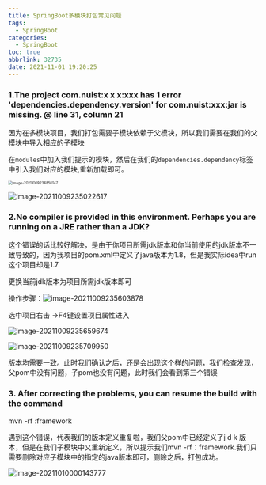 ```yaml
---
title: SpringBoot多模块打包常见问题
tags:
  - SpringBoot
categories:
  - SpringBoot
toc: true
abbrlink: 32735
date: 2021-11-01 19:20:25
---
```




### 1.The project com.nuist:x x x:xxx has 1 error  'dependencies.dependency.version' for com.nuist:xxx:jar is missing. @ line 31, column 21

因为在多模块项目，我们打包需要子模块依赖于父模块，所以我们需要在我们的父模块中导入相应的子模块

<!--more-->

在`modules`中加入我们提示的模块，然后在我们的`dependencies.dependency`标签中引入我们对应的模块,重新加载即可。

<img src="https://tva1.sinaimg.cn/large/008i3skNgy1gv9hw0he47j60lo03gjrk02.jpg" alt="image-20211009234850147" style="zoom:50%;" />

![image-20211009235022617](https://tva1.sinaimg.cn/large/008i3skNgy1gv9hw4n105j60wk08gjsd02.jpg)





### 2.No compiler is provided in this environment. Perhaps you are running on a JRE rather than a JDK?

这个错误的话比较好解决，是由于你项目所需jdk版本和你当前使用的jdk版本不一致导致的，因为我项目的pom.xml中定义了java版本为1.8，但是我实际idea中run这个项目却是1.7

更换当前jdk版本为项目所需jdk版本即可

操作步骤：![image-20211009235603878](https://tva1.sinaimg.cn/large/008i3skNgy1gv9i0ffbjlj61j00tktee02.jpg)

选中项目右击 ->F4键设置项目属性进入

![image-20211009235659674](https://tva1.sinaimg.cn/large/008i3skNgy1gv9i18f1qkj61b20emdiq02.jpg)

![image-20211009235709950](https://tva1.sinaimg.cn/large/008i3skNgy1gv9i1eeaowj61920ekad702.jpg)

版本均需要一致。此时我们确认之后，还是会出现这个样的问题，我们检查发现，父pom中没有问题，子pom也没有问题，此时我们会看到第三个错误

### 3. After correcting the problems, you can resume the build with the command

  mvn <args> -rf :framework

遇到这个错误，代表我们的版本定义重复啦，我们父pom中已经定义了j d k 版本，但是在我们子模块中又重新定义，所以提示我们mvn -rf：framework.我们只需要删除对应子模块中的指定的java版本即可，删除之后，打包成功。

![image-20211010000143777](https://tva1.sinaimg.cn/large/008i3skNly1gv9i65ffflj61ba0a476d02.jpg)
